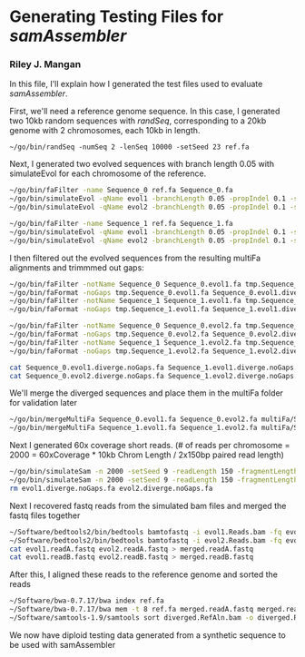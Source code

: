 # Generating Testing Files for *samAssembler*

  ### Riley J. Mangan

In this file, I'll explain how I generated the test files used to evaluate *samAssembler*.

 First, we'll need a reference genome sequence. In this case, I generated two 10kb random sequences with *randSeq*, corresponding to a 20kb genome with 2 chromosomes, each 10kb in length.

  ```
~/go/bin/randSeq -numSeq 2 -lenSeq 10000 -setSeed 23 ref.fa
  ```

Next, I generated two evolved sequences with branch length 0.05 with simulateEvol for each chromosome of the reference.

  

```bash
~/go/bin/faFilter -name Sequence_0 ref.fa Sequence_0.fa
~/go/bin/simulateEvol -qName evol1 -branchLength 0.05 -propIndel 0.1 -setSeed 19 -transitionBias 3 Sequence_0.fa Sequence_0.evol1.fa
~/go/bin/simulateEvol -qName evol2 -branchLength 0.05 -propIndel 0.1 -setSeed 17 -transitionBias 3 Sequence_0.fa Sequence_0.evol2.fa

~/go/bin/faFilter -name Sequence_1 ref.fa Sequence_1.fa
~/go/bin/simulateEvol -qName evol1 -branchLength 0.05 -propIndel 0.1 -setSeed 27 -transitionBias 3 Sequence_1.fa Sequence_1.evol1.fa
~/go/bin/simulateEvol -qName evol2 -branchLength 0.05 -propIndel 0.1 -setSeed 29 -transitionBias 3 Sequence_1.fa Sequence_1.evol2.fa
```
  
I then filtered out the evolved sequences from the resulting multiFa alignments and trimmmed out gaps:

 ```bash
~/go/bin/faFilter -notName Sequence_0 Sequence_0.evol1.fa tmp.Sequence_0.evol1.fa
~/go/bin/faFormat -noGaps tmp.Sequence_0.evol1.fa Sequence_0.evol1.diverge.noGaps.fa
~/go/bin/faFilter -notName Sequence_1 Sequence_1.evol1.fa tmp.Sequence_1.evol1.fa
~/go/bin/faFormat -noGaps tmp.Sequence_1.evol1.fa Sequence_1.evol1.diverge.noGaps.fa
```
  
```bash
~/go/bin/faFilter -notName Sequence_0 Sequence_0.evol2.fa tmp.Sequence_0.evol2.fa
~/go/bin/faFormat -noGaps tmp.Sequence_0.evol2.fa Sequence_0.evol2.diverge.noGaps.fa
~/go/bin/faFilter -notName Sequence_1 Sequence_1.evol2.fa tmp.Sequence_1.evol2.fa
~/go/bin/faFormat -noGaps tmp.Sequence_1.evol2.fa Sequence_1.evol2.diverge.noGaps.fa
```
 
```bash
cat Sequence_0.evol1.diverge.noGaps.fa Sequence_1.evol1.diverge.noGaps.fa > evol1.diverge.noGaps.fa
cat Sequence_0.evol2.diverge.noGaps.fa Sequence_1.evol2.diverge.noGaps.fa > evol2.diverge.noGaps.fa
```

We'll merge the diverged sequences and place them in the multiFa folder for validation later
```bash
~/go/bin/mergeMultiFa Sequence_0.evol1.fa Sequence_0.evol2.fa multiFa/Sequence_0.evol.fa
~/go/bin/mergeMultiFa Sequence_1.evol1.fa Sequence_1.evol2.fa multiFa/Sequence_1.evol.fa
```

Next I generated 60x coverage short reads.
(# of reads per chromosome = 2000 = 60xCoverage * 10kb Chrom Length / 2x150bp paired read length) 

```bash
~/go/bin/simulateSam -n 2000 -setSeed 9 -readLength 150 -fragmentLength 400 evol1.diverge.noGaps.fa evol1.Reads.bam
~/go/bin/simulateSam -n 2000 -setSeed 9 -readLength 150 -fragmentLength 400 evol2.diverge.noGaps.fa evol2.Reads.bam
rm evol1.diverge.noGaps.fa evol2.diverge.noGaps.fa
```
  
Next I recovered fastq reads from the simulated bam files and merged the fastq files together

```bash
~/Software/bedtools2/bin/bedtools bamtofastq -i evol1.Reads.bam -fq evol1.readA.fastq -fq2 evol1.readB.fastq
~/Software/bedtools2/bin/bedtools bamtofastq -i evol2.Reads.bam -fq evol2.readA.fastq -fq2 evol2.readB.fastq
cat evol1.readA.fastq evol2.readA.fastq > merged.readA.fastq
cat evol1.readB.fastq evol2.readB.fastq > merged.readB.fastq
```
  
After this, I aligned these reads to the reference genome and sorted the reads

 ```bash
~/Software/bwa-0.7.17/bwa index ref.fa
~/Software/bwa-0.7.17/bwa mem -t 8 ref.fa merged.readA.fastq merged.readB.fastq | ~/Software/samtools-1.9/samtools view -bh - > diverged.RefAln.bam
~/Software/samtools-1.9/samtools sort diverged.RefAln.bam -o diverged.RefAln.sorted.bam
```

We now have diploid testing data generated from a synthetic sequence to be used with samAssembler